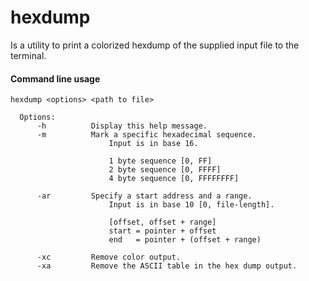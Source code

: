 # hexdump
Is a utility to print a colorized hexdump of the supplied input file to the terminal. 

#### Command line usage

```
hexdump <options> <path to file> 

  Options:
      -h          Display this help message.
      -m          Mark a specific hexadecimal sequence. 
                      Input is in base 16.

                      1 byte sequence [0, FF]
                      2 byte sequence [0, FFFF]
                      4 byte sequence [0, FFFFFFFF]
    
      -ar         Specify a start address and a range.
                      Input is in base 10 [0, file-length].

                      [offset, offset + range]
                      start = pointer + offset
                      end   = pointer + (offset + range)

      -xc         Remove color output.
      -xa         Remove the ASCII table in the hex dump output.
```
